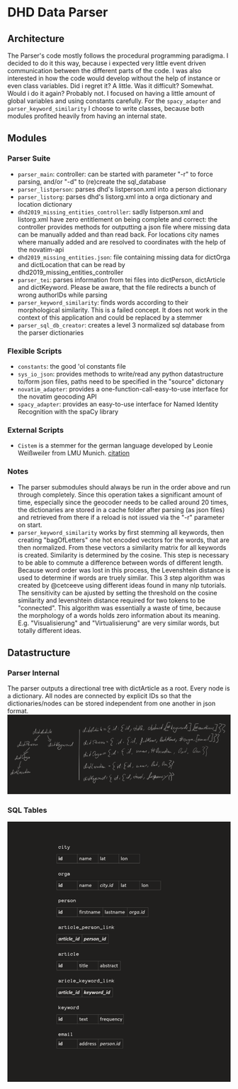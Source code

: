# DHD Data Parser


## Architecture

The Parser's code mostly follows the procedural programming paradigma. I decided to do it this way, because i expected very little event driven communication between the different parts of the code. I was also interested in how the code would develop without the help of instance or even class variables. Did i regret it? A little. Was it difficult? Somewhat. Would i do it again? Probably not.
I focused on having a little amount of global variables and using constants carefully.
For the `spacy_adapter` and `parser_keyword_similarity` I choose to write classes, because both modules profited heavily from having an internal state.



## Modules

### Parser Suite
- `parser_main`: controller: can be started with parameter "-r" to force parsing, and/or "-d" to (re)create the sql_database
- `parser_listperson`: parses dhd's listperson.xml into a person dictionary
- `parser_listorg`: parses dhd's listorg.xml into a orga dictionary and location dictionary
- `dhd2019_missing_entities_controller`: sadly listperson.xml and listorg.xml have zero entitlement on being complete and correct: the controller provides methods for outputting a json file where missing data can be manually added and than read back. For locations city names where manually added and are resolved to coordinates with the help of the novatim-api
- `dhd2019_missing_entities.json`: file containing missing data for dictOrga and dictLocation that can be read by dhd2019_missing_entities_controller
- `parser_tei`: parses information from tei files into dictPerson, dictArticle and dictKeyword. Please be aware, that the file redirects a bunch of wrong authorIDs while  parsing
- `parser_keyword_similarity`: finds words according to their morphological similarity. This is a failed concept. It does not work in the context of this application and could be replaced by a stemmer
- `parser_sql_db_creator`: creates a level 3 normalized sql database from the parser dictionaries

### Flexible Scripts
- `constants`: the good 'ol constants file
- `sys_io_json`: provides methods to write/read any python datastructure to/form json files, paths need to be specified in the "source" dictonary
- `novatim_adapter`: provides a one-function-call-easy-to-use interface for the novatim geocoding API
- `spacy_adapter`: provides an easy-to-use interface for Named Identity Recognition with the spaCy library

### External Scripts
- `Cistem` is a stemmer for the german language developed by Leonie Weißweiler from LMU Munich. [citation](../../docs/cistem.bib)

### Notes
- The parser submodules should always be run in the order above and run through completely. Since this operation takes a significant amount of time, especially since the geocoder needs to be called around 20 times, the dictionaries are stored in a cache folder after parsing (as json files) and retrieved from there if a reload is not issued via the "-r" parameter on start.
- `parser_keyword_similarity` works by first stemming all keywords, then creating "bagOfLetters" one hot encoded vectors for the words, that are then normalized. From these vectors a similarity matrix for all keywords is created. Similarity is determined by the cosine. This step is necessary to be able to commute a difference between words of different length. Because word order was lost in this process, the Levenshtein distance is used to determine if words are truely similar.
This 3 step algorithm was created by @cetceeve using different ideas found in many nlp tutorials. The sensitivity can be ajusted by setting the threshold on the cosine similarity and levenshtein distance required for two tokens to be "connected".
This algorithm was essentially a waste of time, because the morphology of a words holds zero information about its meaning. E.g. "Visualisierung" and "Virtualisierung" are very similar words, but totally different ideas.



## Datastructure

### Parser Internal

The parser outputs a directional tree with dictArticle as a root. Every node is a dictionary. All nodes are connected by explicit IDs so that the dictionaries/nodes can be stored independent from one another in json format.
![Parser Internal Data Structure](../../docs/parser_internal_datastructure.PNG)


### SQL Tables

![SQL Tables](../../docs/sql_tables.PNG)
